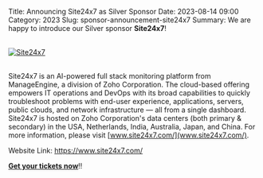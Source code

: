 Title: Announcing Site24x7 as Silver Sponsor
Date: 2023-08-14 09:00
Category: 2023
Slug: sponsor-announcement-site24x7
Summary: We are happy to introduce our Silver sponsor **Site24x7**!

<!-- PELICAN_END_SUMMARY -->
<br>
<div class="text-center">
  <a href="https://www.site24x7.com/" target="_blank">
    <img src="{static}/images/sponsors/zoho.png" alt="Site24x7" class="img-fluid responsive-image">
  </a>
</div>
<br>

Site24x7 is an AI-powered full stack monitoring platform from ManageEngine, a division of Zoho Corporation. The cloud-based offering empowers IT operations and DevOps with its broad capabilities to quickly troubleshoot problems with end-user experience, applications, servers, public clouds, and network infrastructure — all from a single dashboard. Site24x7 is hosted on Zoho Corporation's data centers (both primary & secondary) in the USA, Netherlands, India, Australia, Japan, and China. For more information, please visit [www.site24x7.com/](www.site24x7.com/).

Website Link: <a href="https://www.site24x7.com/" target="_blank">https://www.site24x7.com/</a>

**[Get your tickets now](https://konfhub.com/pyconindia2023#tickets)**!!

